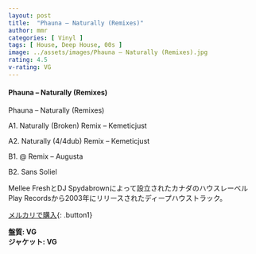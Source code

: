 ```yaml
---
layout: post
title:  "Phauna – Naturally (Remixes)"
author: mmr
categories: [ Vinyl ]
tags: [ House, Deep House, 00s ]
image: ../assets/images/Phauna – Naturally (Remixes).jpg
rating: 4.5
v-rating: VG
---
```


#### Phauna – Naturally (Remixes)

Phauna – Naturally (Remixes)

A1. Naturally (Broken) Remix – Kemeticjust

A2. Naturally (4/4dub) Remix – Kemeticjust

B1. @ Remix – Augusta

B2. Sans Soliel

Mellee FreshとDJ Spydabrownによって設立されたカナダのハウスレーベルPlay Recordsから2003年にリリースされたディープハウストラック。

[メルカリで購入](https://jp.mercari.com/item/m89659371816?afid=6142608987){: .button1}

<div class="mt-4 mb-4 d-flex align-items-center">
<strong class="mr-1">盤質: VG</strong>
</div>
<div class="mt-4 mb-4 d-flex align-items-center">
<strong class="mr-1">ジャケット: VG</strong>
</div>

